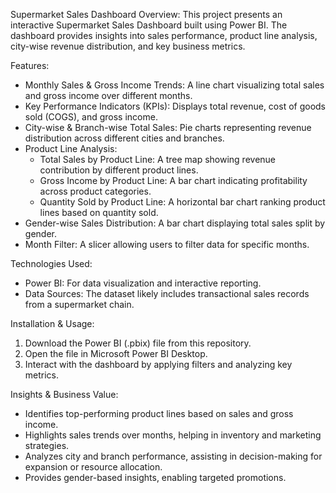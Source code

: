 Supermarket Sales Dashboard
Overview:
This project presents an interactive Supermarket Sales Dashboard built using Power BI. The dashboard provides insights into sales performance, product line analysis, city-wise revenue distribution, and key business metrics.

Features:
- Monthly Sales & Gross Income Trends: A line chart visualizing total sales and gross income over different months.
- Key Performance Indicators (KPIs): Displays total revenue, cost of goods sold (COGS), and gross income.
- City-wise & Branch-wise Total Sales: Pie charts representing revenue distribution across different cities and branches.
- Product Line Analysis:
  - Total Sales by Product Line: A tree map showing revenue contribution by different product lines.
  - Gross Income by Product Line: A bar chart indicating profitability across product categories.
  - Quantity Sold by Product Line: A horizontal bar chart ranking product lines based on quantity sold.
- Gender-wise Sales Distribution: A bar chart displaying total sales split by gender.
- Month Filter: A slicer allowing users to filter data for specific months.

Technologies Used:
- Power BI: For data visualization and interactive reporting.
- Data Sources: The dataset likely includes transactional sales records from a supermarket chain.

Installation & Usage:
1. Download the Power BI (.pbix) file from this repository.
2. Open the file in Microsoft Power BI Desktop.
3. Interact with the dashboard by applying filters and analyzing key metrics.

Insights & Business Value:
- Identifies top-performing product lines based on sales and gross income.
- Highlights sales trends over months, helping in inventory and marketing strategies.
- Analyzes city and branch performance, assisting in decision-making for expansion or resource allocation.
- Provides gender-based insights, enabling targeted promotions.
